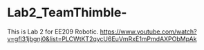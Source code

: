 # Lab2_TeamThimble-
This is Lab 2 for EE209 Robotic. 
https://www.youtube.com/watch?v=gfl31jbgnj0&list=PLCWtKT2qycU6EuVmRxE1mPmdAXPObMpAk
